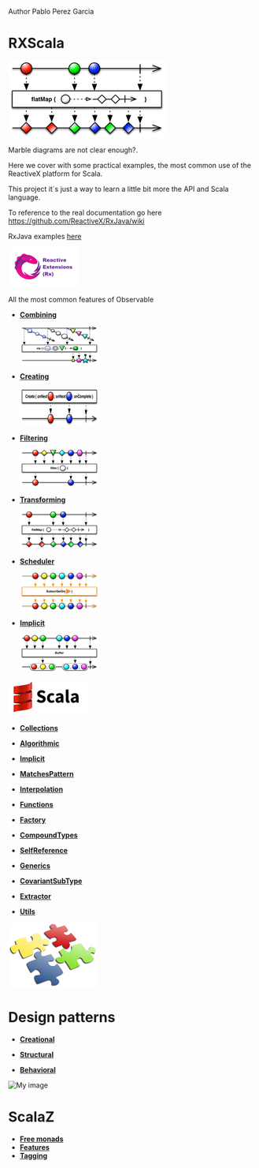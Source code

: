 Author Pablo Perez Garcia 

# RXScala

![My image](src/main/resources/img/flatMap.png)

Marble diagrams are not clear enough?.

Here we cover with some practical examples, the most common use of the ReactiveX platform for Scala.

This project it´s just a way to learn a little bit more the API and Scala language.

To reference to the real documentation go here https://github.com/ReactiveX/RxJava/wiki

RxJava examples [here](https://github.com/politrons/reactive)

 ![My image](src/main/resources/img/rsz_reactive-extensions.png)
 
All the most common features of Observable

* **[Combining](src/main/scala/app/impl/rx/Combining.scala)**

    ![My image](src/main/resources/img/rsz_1zipo.png)

* **[Creating](src/main/scala/app/impl/rx/Creating.scala)**

    ![My image](src/main/resources/img/rsz_1createc.png)

    
* **[Filtering](src/main/scala/app/impl/rx/Filtering.scala)**

    ![My image](src/main/resources/img/rsz_1filter.png)


* **[Transforming](src/main/scala/app/impl/Transforming.scala)**

    ![My image](src/main/resources/img/rsz_flatmap.png)
    
* **[Scheduler](src/main/scala/app/impl/rx/Scheduler.scala)**

    ![My image](src/main/resources/img/rsz_2subscribeonc.png)
    
* **[Implicit](src/main/scala/app/impl/rx/ImplicitObservables.scala)**
        
    ![My image](src/main/resources/img/rsz_1buffer.png)

![My image](src/main/resources/img/rsz_scala.gif)


* **[Collections](src/main/scala/app/impl/scala/Collections.scala)**

* **[Algorithmic](src/main/scala/app/impl/scala/Algorithmic.scala)**

* **[Implicit](src/main/scala/app/impl/scala/Implicit.scala)**

* **[MatchesPattern](src/main/scala/app/impl/scala/MatchesPattern.scala)**

* **[Interpolation](src/main/scala/app/impl/scala/Interpolation.scala)**

* **[Functions](src/main/scala/app/impl/scala/Functions.scala)**

* **[Factory](src/main/scala/app/impl/scala/Factory.scala)**

* **[CompoundTypes](src/main/scala/app/impl/scala/CompoundTypes.scala)**

* **[SelfReference](src/main/scala/app/impl/scala/SelfReference.scala)**

* **[Generics](src/main/scala/app/impl/scala/Generics.scala)**

* **[CovariantSubType](src/main/scala/app/impl/scala/CovariantSubType.scala)**

* **[Extractor](src/main/scala/app/impl/scala/Extractor.scala)**

* **[Utils](src/main/scala/app/impl/scala/Utils.scala)**


![My image](src/main/resources/img/design.png)
# Design patterns

* **[Creational](src/main/scala/app/impl/patterns/creational)**

* **[Structural](src/main/scala/app/impl/patterns/structural)**

* **[Behavioral](src/main/scala/app/impl/patterns/behavioral)**

![My image](src/main/resources/img/lambda.ico)
# ScalaZ

* **[Free monads](src/main/scala/app/impl/scalaz/FreeMonad.scala)**
* **[Features](src/main/scala/app/impl/scalaz/Features.scala)**
* **[Tagging](src/main/scala/app/impl/scalaz/Tagging.scala)**

